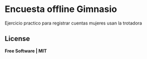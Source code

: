 # Encuesta offline Gimnasio

Ejercicio practico para registrar cuentas mujeres usan la trotadora


## License

**Free Software | MIT**
